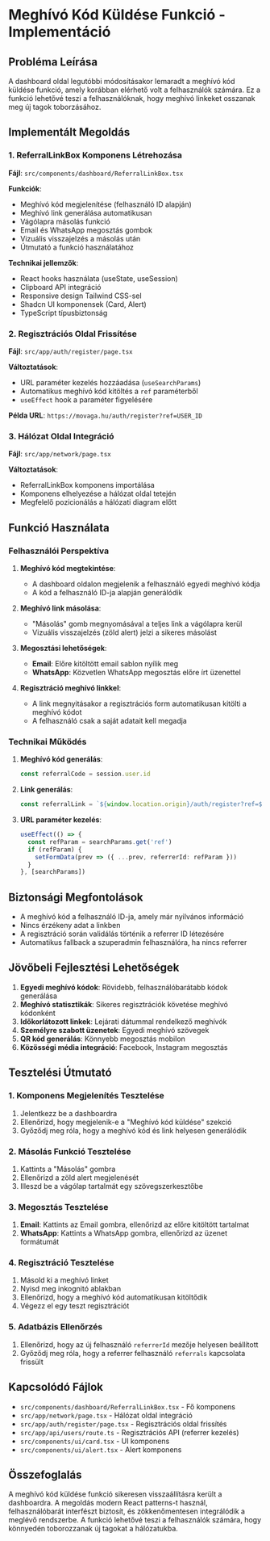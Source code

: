 # Meghívó Kód Küldése Funkció - Implementáció

## Probléma Leírása

A dashboard oldal legutóbbi módosításakor lemaradt a meghívó kód küldése funkció, amely korábban elérhető volt a felhasználók számára. Ez a funkció lehetővé teszi a felhasználóknak, hogy meghívó linkeket osszanak meg új tagok toborzásához.

## Implementált Megoldás

### 1. ReferralLinkBox Komponens Létrehozása

**Fájl**: `src/components/dashboard/ReferralLinkBox.tsx`

**Funkciók**:
- Meghívó kód megjelenítése (felhasználó ID alapján)
- Meghívó link generálása automatikusan
- Vágólapra másolás funkció
- Email és WhatsApp megosztás gombok
- Vizuális visszajelzés a másolás után
- Útmutató a funkció használatához

**Technikai jellemzők**:
- React hooks használata (useState, useSession)
- Clipboard API integráció
- Responsive design Tailwind CSS-sel
- Shadcn UI komponensek (Card, Alert)
- TypeScript típusbiztonság

### 2. Regisztrációs Oldal Frissítése

**Fájl**: `src/app/auth/register/page.tsx`

**Változtatások**:
- URL paraméter kezelés hozzáadása (`useSearchParams`)
- Automatikus meghívó kód kitöltés a `ref` paraméterből
- `useEffect` hook a paraméter figyelésére

**Példa URL**: `https://movaga.hu/auth/register?ref=USER_ID`

### 3. Hálózat Oldal Integráció

**Fájl**: `src/app/network/page.tsx`

**Változtatások**:
- ReferralLinkBox komponens importálása
- Komponens elhelyezése a hálózat oldal tetején
- Megfelelő pozicionálás a hálózati diagram előtt

## Funkció Használata

### Felhasználói Perspektíva

1. **Meghívó kód megtekintése**:
   - A dashboard oldalon megjelenik a felhasználó egyedi meghívó kódja
   - A kód a felhasználó ID-ja alapján generálódik

2. **Meghívó link másolása**:
   - "Másolás" gomb megnyomásával a teljes link a vágólapra kerül
   - Vizuális visszajelzés (zöld alert) jelzi a sikeres másolást

3. **Megosztási lehetőségek**:
   - **Email**: Előre kitöltött email sablon nyílik meg
   - **WhatsApp**: Közvetlen WhatsApp megosztás előre írt üzenettel

4. **Regisztráció meghívó linkkel**:
   - A link megnyitásakor a regisztrációs form automatikusan kitölti a meghívó kódot
   - A felhasználó csak a saját adatait kell megadja

### Technikai Működés

1. **Meghívó kód generálás**:
   ```typescript
   const referralCode = session.user.id
   ```

2. **Link generálás**:
   ```typescript
   const referralLink = `${window.location.origin}/auth/register?ref=${referralCode}`
   ```

3. **URL paraméter kezelés**:
   ```typescript
   useEffect(() => {
     const refParam = searchParams.get('ref')
     if (refParam) {
       setFormData(prev => ({ ...prev, referrerId: refParam }))
     }
   }, [searchParams])
   ```

## Biztonsági Megfontolások

- A meghívó kód a felhasználó ID-ja, amely már nyilvános információ
- Nincs érzékeny adat a linkben
- A regisztráció során validálás történik a referrer ID létezésére
- Automatikus fallback a szuperadmin felhasználóra, ha nincs referrer

## Jövőbeli Fejlesztési Lehetőségek

1. **Egyedi meghívó kódok**: Rövidebb, felhasználóbarátabb kódok generálása
2. **Meghívó statisztikák**: Sikeres regisztrációk követése meghívó kódonként
3. **Időkorlátozott linkek**: Lejárati dátummal rendelkező meghívók
4. **Személyre szabott üzenetek**: Egyedi meghívó szövegek
5. **QR kód generálás**: Könnyebb megosztás mobilon
6. **Közösségi média integráció**: Facebook, Instagram megosztás

## Tesztelési Útmutató

### 1. Komponens Megjelenítés Tesztelése
1. Jelentkezz be a dashboardra
2. Ellenőrizd, hogy megjelenik-e a "Meghívó kód küldése" szekció
3. Győződj meg róla, hogy a meghívó kód és link helyesen generálódik

### 2. Másolás Funkció Tesztelése
1. Kattints a "Másolás" gombra
2. Ellenőrizd a zöld alert megjelenését
3. Illeszd be a vágólap tartalmát egy szövegszerkesztőbe

### 3. Megosztás Tesztelése
1. **Email**: Kattints az Email gombra, ellenőrizd az előre kitöltött tartalmat
2. **WhatsApp**: Kattints a WhatsApp gombra, ellenőrizd az üzenet formátumát

### 4. Regisztráció Tesztelése
1. Másold ki a meghívó linket
2. Nyisd meg inkognitó ablakban
3. Ellenőrizd, hogy a meghívó kód automatikusan kitöltődik
4. Végezz el egy teszt regisztrációt

### 5. Adatbázis Ellenőrzés
1. Ellenőrizd, hogy az új felhasználó `referrerId` mezője helyesen beállított
2. Győződj meg róla, hogy a referrer felhasználó `referrals` kapcsolata frissült

## Kapcsolódó Fájlok

- `src/components/dashboard/ReferralLinkBox.tsx` - Fő komponens
- `src/app/network/page.tsx` - Hálózat oldal integráció
- `src/app/auth/register/page.tsx` - Regisztrációs oldal frissítés
- `src/app/api/users/route.ts` - Regisztrációs API (referrer kezelés)
- `src/components/ui/card.tsx` - UI komponens
- `src/components/ui/alert.tsx` - Alert komponens

## Összefoglalás

A meghívó kód küldése funkció sikeresen visszaállításra került a dashboardra. A megoldás modern React patterns-t használ, felhasználóbarát interfészt biztosít, és zökkenőmentesen integrálódik a meglévő rendszerbe. A funkció lehetővé teszi a felhasználók számára, hogy könnyedén toborozzanak új tagokat a hálózatukba. 